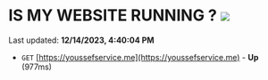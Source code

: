 # IS MY WEBSITE RUNNING ? [![](https://img.shields.io/static/v1?label=Sponsor&message=%E2%9D%A4&logo=GitHub&color=%23fe8e86)](https://github.com/sponsors/<username>)

Last updated: **12/14/2023, 4:40:04 PM**

- `GET` [https://youssefservice.me](https://youssefservice.me) - **Up** (977ms)
